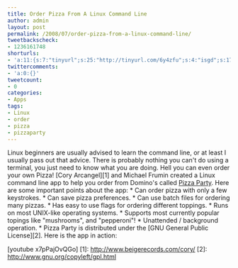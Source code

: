 ```yaml
---
title: Order Pizza From A Linux Command Line
author: admin
layout: post
permalink: /2008/07/order-pizza-from-a-linux-command-line/
tweetbackscheck:
- 1236161748
shorturls:
- 'a:11:{s:7:"tinyurl";s:25:"http://tinyurl.com/6y4zfu";s:4:"isgd";s:17:"http://is.gd/fnb3";s:5:"bitly";s:19:"http://bit.ly/12Wpp";s:5:"snipr";s:22:"http://snipr.com/9t6uf";s:5:"snurl";s:22:"http://snurl.com/9t6uf";s:7:"snipurl";s:24:"http://snipurl.com/9t6uf";s:4:"trim";s:17:"http://tr.im/4g7t";s:5:"adjix";s:207:"(10 Jan 2008 temporary restriction: API requires valid partnerID or partnerEmail key in request. Contact us if this affects you.) Invalid Adjix request. API documentation @ http://web.adjix.com/AdjixAPI.html";s:4:"advu";s:203:"(10 Jan 2008 temporary restriction: API requires valid partnerID or partnerEmail key in request. Contact us if this affects you.) Invalid Adjix request. API documentation @ http://web.ad.vu/AdjixAPI.html";s:4:"zima";s:17:"http://zi.ma/1950";s:9:"permalink";s:60:"http://hehe2.net/apps/order-pizza-from-a-linux-command-line/";}'
twittercomments:
- 'a:0:{}'
tweetcount:
- 0
categories:
- Apps
tags:
- Linux
- order
- pizza
- pizzaparty
---
```

Linux beginners are usually advised to learn the command line, or at least I usually pass out that advice. There is probably nothing you can't do using a terminal, you just need to know what you are doing. Hell you can even order your own Pizza!
\[Cory Arcangel\]\[1\] and Michael Frumin created a Linux command line app to help you order from Domino's called [Pizza Party](http://www.beigerecords.com/cory/pizza_party/). Here are some important points about the app:
\* Can order pizza with only a few keystrokes.
\* Can save pizza preferences.
\* Can use batch files for ordering many pizzas.
\* Has easy to use flags for ordering different toppings.
\* Runs on most UNIX-like operating systems.
\* Supports most currently popular topings like "mushrooms", and "pepperoni"!
\* Unattended / background operation.
\* Pizza Party is distributed under the \[GNU General Public License\]\[2\].
Here is the app in action:

\[youtube x7pPajOvQGo\]
\[1\]: http://www.beigerecords.com/cory/
\[2\]: http://www.gnu.org/copyleft/gpl.html